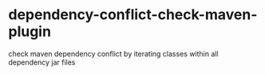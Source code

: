 dependency-conflict-check-maven-plugin
======================================

check maven dependency conflict by iterating classes within all dependency jar files
